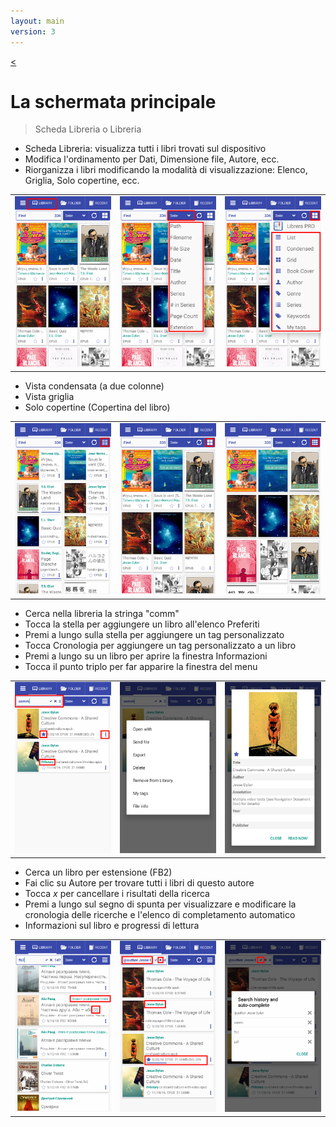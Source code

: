 ```yaml
---
layout: main
version: 3
---
```

[<](/wiki/faq/it)

# La schermata principale

> Scheda Libreria o Libreria

* Scheda Libreria: visualizza tutti i libri trovati sul dispositivo
* Modifica l'ordinamento per Dati, Dimensione file, Autore, ecc.
* Riorganizza i libri modificando la modalità di visualizzazione: Elenco, Griglia, Solo copertine, ecc.

||||
|-|-|-|
|![](1.png)|![](2.png)|![](3.png)|


* Vista condensata (a due colonne)
* Vista griglia
* Solo copertine (Copertina del libro)

||||
|-|-|-|
|![](4.png)|![](5.png)|![](6.png)|


* Cerca nella libreria la stringa &quot;comm&quot;
* Tocca la stella per aggiungere un libro all'elenco Preferiti
* Premi a lungo sulla stella per aggiungere un tag personalizzato
* Tocca Cronologia per aggiungere un tag personalizzato a un libro
* Premi a lungo su un libro per aprire la finestra Informazioni
* Tocca il punto triplo per far apparire la finestra del menu

||||
|-|-|-|
|![](7.png)|![](8.png)|![](9.png)|

* Cerca un libro per estensione (FB2)
* Fai clic su Autore per trovare tutti i libri di questo autore
* Tocca _x_ per cancellare i risultati della ricerca
* Premi a lungo sul segno di spunta per visualizzare e modificare la cronologia delle ricerche e l'elenco di completamento automatico
* Informazioni sul libro e progressi di lettura

||||
|-|-|-|
|![](10.png)|![](11.png)|![](12.png)|
